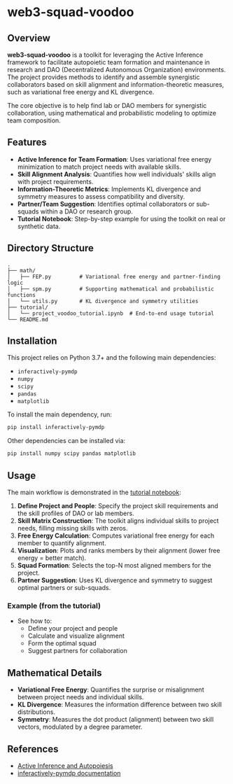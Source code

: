 # web3-squad-voodoo

## Overview

**web3-squad-voodoo** is a toolkit for leveraging the Active Inference framework to facilitate autopoietic team formation and maintenance in research and DAO (Decentralized Autonomous Organization) environments. The project provides methods to identify and assemble synergistic collaborators based on skill alignment and information-theoretic measures, such as variational free energy and KL divergence.

The core objective is to help find lab or DAO members for synergistic collaboration, using mathematical and probabilistic modeling to optimize team composition.

## Features
- **Active Inference for Team Formation**: Uses variational free energy minimization to match project needs with available skills.
- **Skill Alignment Analysis**: Quantifies how well individuals' skills align with project requirements.
- **Information-Theoretic Metrics**: Implements KL divergence and symmetry measures to assess compatibility and diversity.
- **Partner/Team Suggestion**: Identifies optimal collaborators or sub-squads within a DAO or research group.
- **Tutorial Notebook**: Step-by-step example for using the toolkit on real or synthetic data.

## Directory Structure
```
.
├── math/
│   ├── FEP.py         # Variational free energy and partner-finding logic
│   ├── spm.py         # Supporting mathematical and probabilistic functions
│   └── utils.py       # KL divergence and symmetry utilities
├── tutorial/
│   └── project_voodoo_tutorial.ipynb  # End-to-end usage tutorial
└── README.md
```

## Installation

This project relies on Python 3.7+ and the following main dependencies:
- `inferactively-pymdp`
- `numpy`
- `scipy`
- `pandas`
- `matplotlib`

To install the main dependency, run:
```bash
pip install inferactively-pymdp
```
Other dependencies can be installed via:
```bash
pip install numpy scipy pandas matplotlib
```

## Usage

The main workflow is demonstrated in the [tutorial notebook](tutorial/project_voodoo_tutorial.ipynb):
1. **Define Project and People**: Specify the project skill requirements and the skill profiles of DAO or lab members.
2. **Skill Matrix Construction**: The toolkit aligns individual skills to project needs, filling missing skills with zeros.
3. **Free Energy Calculation**: Computes variational free energy for each member to quantify alignment.
4. **Visualization**: Plots and ranks members by their alignment (lower free energy = better match).
5. **Squad Formation**: Selects the top-N most aligned members for the project.
6. **Partner Suggestion**: Uses KL divergence and symmetry to suggest optimal partners or sub-squads.

### Example (from the tutorial)
- See how to:
  - Define your project and people
  - Calculate and visualize alignment
  - Form the optimal squad
  - Suggest partners for collaboration

## Mathematical Details
- **Variational Free Energy**: Quantifies the surprise or misalignment between project needs and individual skills.
- **KL Divergence**: Measures the information difference between two skill distributions.
- **Symmetry**: Measures the dot product (alignment) between two skill vectors, modulated by a degree parameter.

## References
- [Active Inference and Autopoiesis]((https://en.wikipedia.org/wiki/Free_energy_principle))
- [inferactively-pymdp documentation](https://github.com/infer-actively/pymdp)


